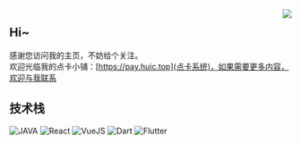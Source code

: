 <img align="right" src="https://github-readme-stats.vercel.app/api?username=JiangJuHong&show_icons=true&hide_border=true&theme=vue-dark" />


## Hi~
感谢您访问我的主页，不妨给个关注。  
欢迎光临我的点卡小铺：[https://pay.huic.top](点卡系统)，如果需要更多内容，欢迎与我联系

## 技术栈
![JAVA](https://img.shields.io/badge/-java-red?logo=java)
![React](https://img.shields.io/badge/-React-blue?logo=react)
![VueJS](https://img.shields.io/badge/-Vue-green?logo=vuejs)
![Dart](https://img.shields.io/badge/-Dart-blue?logo=dart)
![Flutter](https://img.shields.io/badge/-Flutter-%23F05032?logo=flutter&logoColor=%23ffffff)
